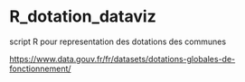 # R_dotation_dataviz

script R pour representation des dotations des communes

https://www.data.gouv.fr/fr/datasets/dotations-globales-de-fonctionnement/
